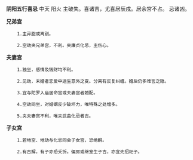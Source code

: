 **阴阳五行喜忌**
中天 阳火 主破失。喜诸吉，尤喜居辰戌。居余宮不占。
忌诸凶。

**兄弟宫**
```
    1.主异胞或离别。

    2.空劫夹兄弟宫，不利。夹廉贞化忌，主伤心。
```

**夫妻宫**
```
    1.独坐，感情及钱财均不利。

    2.见劫，未婚者恋爱中途生意外之变。分离有反复纠缠。婚后仍多难言之隐。

    3.宜与陀罗入庙居命宫或夫妻宫者婚配。

    4.空劫同坐，对婚姻反少破坏力，唯特殊之处增多。

    5.夹夫妻宫不利，唯夹武曲化忌者吉。
```

**子女宫**
```
    1.若地空、地劫与化忌同会子女宫，恐绝嗣。

    2.有吉解，有子亦恐夭折。偏房或继室生子吉，亦宜先招祀子。
```